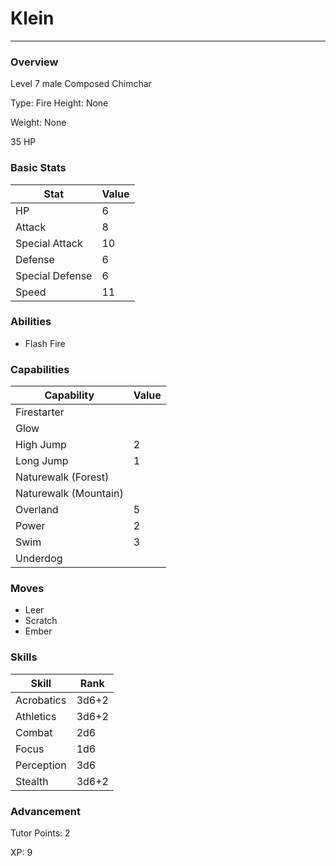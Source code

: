 # Klein
------------------------------------------------------------------------

### Overview
Level 7 male Composed Chimchar

Type: Fire
Height: None

Weight: None

35 HP

### Basic Stats
| Stat              | Value |
| ----------------- | ----- |
| HP                | 6 |
| Attack            | 8 |
| Special Attack    | 10 |
| Defense           | 6 |
| Special Defense   | 6 |
| Speed             | 11 |

### Abilities
* Flash Fire

### Capabilities
| Capability    | Value |
| ------------- | ----- |
| Firestarter |  |
| Glow |  |
| High Jump | 2 |
| Long Jump | 1 |
| Naturewalk (Forest) |  |
| Naturewalk (Mountain) |  |
| Overland | 5 |
| Power | 2 |
| Swim | 3 |
| Underdog |  |

### Moves
* Leer
* Scratch
* Ember

### Skills
| Skill         | Rank |
| ------------- | ---- |
| Acrobatics | 3d6+2 |
| Athletics | 3d6+2 |
| Combat | 2d6 |
| Focus | 1d6 |
| Perception | 3d6 |
| Stealth | 3d6+2 |

### Advancement
Tutor Points: 2

XP: 9
